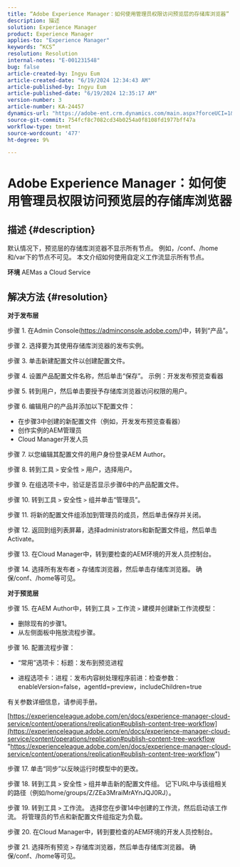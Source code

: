 ```yaml
---
title: “Adobe Experience Manager：如何使用管理员权限访问预览层的存储库浏览器”
description: 描述
solution: Experience Manager
product: Experience Manager
applies-to: "Experience Manager"
keywords: “KCS”
resolution: Resolution
internal-notes: "E-001231548"
bug: false
article-created-by: Ingyu Eum
article-created-date: "6/19/2024 12:34:43 AM"
article-published-by: Ingyu Eum
article-published-date: "6/19/2024 12:35:17 AM"
version-number: 3
article-number: KA-24457
dynamics-url: "https://adobe-ent.crm.dynamics.com/main.aspx?forceUCI=1&pagetype=entityrecord&etn=knowledgearticle&id=c511afb5-d32d-ef11-840a-6045bd029b18"
source-git-commit: 754fcf8c7082cd34b0254a0f8108fd1977bff47a
workflow-type: tm+mt
source-wordcount: '477'
ht-degree: 9%

---
```


# Adobe Experience Manager：如何使用管理员权限访问预览层的存储库浏览器

## 描述 {#description}


默认情况下，预览层的存储库浏览器不显示所有节点。 例如，/conf、/home和/var下的节点不可见。 本文介绍如何使用自定义工作流显示所有节点。

<b>环境</b>
AEMas a Cloud Service


## 解决方法 {#resolution}


<b>对于发布层</b>

步骤 1. 在Admin Console(https://adminconsole.adobe.com/)中，转到“产品”。

步骤 2. 选择要为其使用存储库浏览器的发布实例。

步骤 3. 单击新建配置文件以创建配置文件。

步骤 4. 设置产品配置文件名称，然后单击“保存”。
示例：开发发布预览查看器

步骤 5. 转到用户，然后单击要授予存储库浏览器访问权限的用户。

步骤 6. 编辑用户的产品并添加以下配置文件：
- 在步骤3中创建的新配置文件（例如，开发发布预览查看器）
- 创作实例的AEM管理员
- Cloud Manager开发人员

步骤 7. 以您编辑其配置文件的用户身份登录AEM Author。

步骤 8. 转到工具 `>`  安全性 `>`  用户，选择用户。

步骤 9. 在组选项卡中，验证是否显示步骤6中的产品配置文件。

步骤 10. 转到工具 `>`  安全性 `>`  组并单击“管理员”。

步骤 11. 将新的配置文件组添加到管理员的成员，然后单击保存并关闭。

步骤 12. 返回到组列表屏幕，选择administrators和新配置文件组，然后单击Activate。

步骤 13. 在Cloud Manager中，转到要检查的AEM环境的开发人员控制台。

步骤 14. 选择所有发布者 `>`  存储库浏览器，然后单击存储库浏览器。
确保/conf、/home等可见。

<b>对于预览层</b>

步骤 15. 在AEM Author中，转到工具 `>`  工作流 `>`  建模并创建新工作流模型：
- 删除现有的步骤1。
- 从左侧面板中拖放流程步骤。

步骤 16. 配置流程步骤：

- “常用”选项卡：标题：发布到预览进程

- 进程选项卡：进程：发布内容树处理程序前进：检查参数：enableVersion=false，agentId=preview，includeChildren=true

有关参数详细信息，请参阅手册。

[https://experienceleague.adobe.com/en/docs/experience-manager-cloud-service/content/operations/replication#publish-content-tree-workflow](https://experienceleague.adobe.com/en/docs/experience-manager-cloud-service/content/operations/replication#publish-content-tree-workflow "https://experienceleague.adobe.com/en/docs/experience-manager-cloud-service/content/operations/replication#publish-content-tree-workflow")



步骤 17. 单击“同步”以反映运行时模型中的更改。

步骤 18. 转到工具 `>`  安全性 `>`  组并单击新的配置文件组。
记下URL中与该组相关的路径（例如/home/groups/Z/ZEa3MraiMrAYnJQJ0RJ）。

步骤 19. 转到工具 `>`  工作流。 选择您在步骤14中创建的工作流，然后启动该工作流。
将管理员的节点和新配置文件组指定为负载。

步骤 20. 在Cloud Manager中，转到要检查的AEM环境的开发人员控制台。

步骤 21. 选择所有预览 `>`  存储库浏览器，然后单击存储库浏览器。
确保/conf、/home等可见。
